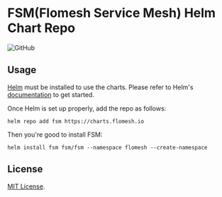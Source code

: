 # FSM(Flomesh Service Mesh) Helm Chart Repo 

![GitHub](https://img.shields.io/github/license/flomesh-io/fsm)

## Usage

[Helm](https://helm.sh) must be installed to use the charts.
Please refer to Helm's [documentation](https://helm.sh/docs/) to get started.

Once Helm is set up properly, add the repo as follows:

```console
helm repo add fsm https://charts.flomesh.io
```

Then you're good to install FSM:

```console
helm install fsm fsm/fsm --namespace flomesh --create-namespace
```

## License
[MIT License](https://github.com/flomesh-io/fsm/blob/main/LICENSE).
